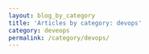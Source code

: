```yaml
---
layout: blog_by_category
title: 'Articles by category: devops'
category: deveops
permalink: /category/devops/
---
```

